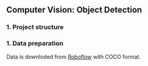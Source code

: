 ## Computer Vision: Object Detection

### 1. Project structure

### 1. Data preparation 
Data is downloded from [Roboflow](https://universe.roboflow.com/spark-intelligence-scqhh/bottle-defect-detection) with COCO format.
